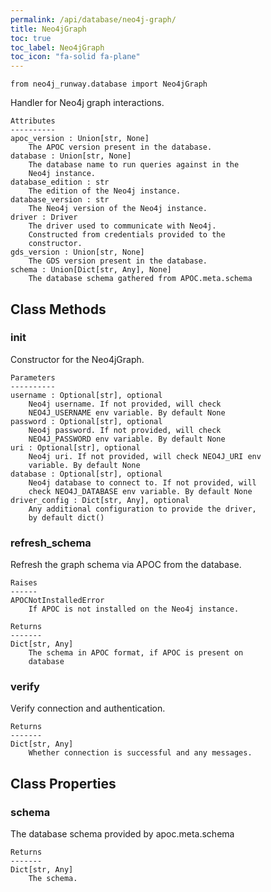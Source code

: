 ```yaml
---
permalink: /api/database/neo4j-graph/
title: Neo4jGraph
toc: true
toc_label: Neo4jGraph
toc_icon: "fa-solid fa-plane"
---
```

    from neo4j_runway.database import Neo4jGraph


 Handler for Neo4j graph interactions.

    Attributes
    ----------
    apoc_version : Union[str, None]
        The APOC version present in the database.
    database : Union[str, None]
        The database name to run queries against in the
        Neo4j instance.
    database_edition : str
        The edition of the Neo4j instance.
    database_version : str
        The Neo4j version of the Neo4j instance.
    driver : Driver
        The driver used to communicate with Neo4j.
        Constructed from credentials provided to the
        constructor.
    gds_version : Union[str, None]
        The GDS version present in the database.
    schema : Union[Dict[str, Any], None]
        The database schema gathered from APOC.meta.schema



## Class Methods


### __init__
Constructor for the Neo4jGraph.

    Parameters
    ----------
    username : Optional[str], optional
        Neo4j username. If not provided, will check
        NEO4J_USERNAME env variable. By default None
    password : Optional[str], optional
        Neo4j password. If not provided, will check
        NEO4J_PASSWORD env variable. By default None
    uri : Optional[str], optional
        Neo4j uri. If not provided, will check NEO4J_URI env
        variable. By default None
    database : Optional[str], optional
        Neo4j database to connect to. If not provided, will
        check NEO4J_DATABASE env variable. By default None
    driver_config : Dict[str, Any], optional
        Any additional configuration to provide the driver,
        by default dict()


### refresh_schema
Refresh the graph schema via APOC from the database.

    Raises
    ------
    APOCNotInstalledError
        If APOC is not installed on the Neo4j instance.

    Returns
    -------
    Dict[str, Any]
        The schema in APOC format, if APOC is present on
        database


### verify
Verify connection and authentication.

    Returns
    -------
    Dict[str, Any]
        Whether connection is successful and any messages.



## Class Properties


### schema
The database schema provided by apoc.meta.schema

    Returns
    -------
    Dict[str, Any]
        The schema.
